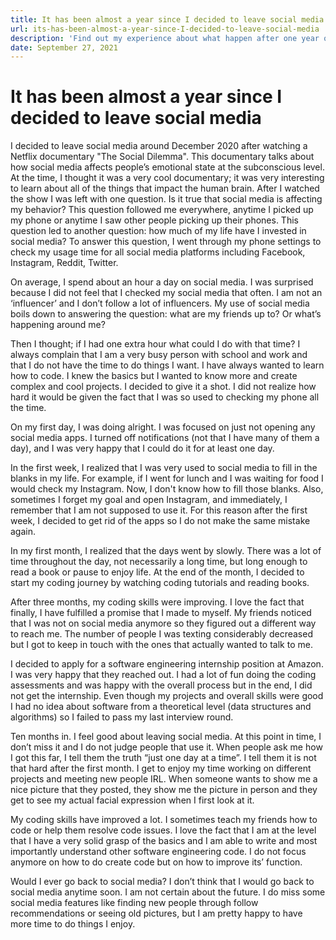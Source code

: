 ```yaml
---
title: It has been almost a year since I decided to leave social media
url: its-has-been-almost-a-year-since-I-decided-to-leave-social-media
description: 'Find out my experience about what happen after one year of no social media'
date: September 27, 2021
---
```


# It has been almost a year since I decided to leave social media

I decided to leave social media around December 2020 after watching a Netflix documentary "The Social Dilemma". This documentary talks about how social media affects people’s emotional state at the subconscious level. At the time, I thought it was a very cool documentary; it was very interesting to learn about all of the things that impact the human brain. After I watched the show I was left with one question. Is it true that social media is affecting my behavior? This question followed me everywhere, anytime I picked up my phone or anytime I saw other people picking up their phones. This question led to another question: how much of my life have I invested in social media? To answer this question, I went through my phone settings to check my usage time for all social media platforms including Facebook, Instagram, Reddit, Twitter.

On average, I spend about an hour a day on social media. I was surprised because I did not feel that I checked my social media that often. I am not an ‘influencer’ and I don’t follow a lot of influencers. My use of social media boils down to answering the question: what are my friends up to? Or what’s happening around me?

Then I thought; if I had one extra hour what could I do with that time? I always complain that I am a very busy person with school and work and that I do not have the time to do things I want. I have always wanted to learn how to code. I knew the basics but I wanted to know more and create complex and cool projects. I decided to give it a shot. I did not realize how hard it would be given the fact that I was so used to checking my phone all the time.

On my first day, I was doing alright. I was focused on just not opening any social media apps. I turned off notifications (not that I have many of them a day), and I was very happy that I could do it for at least one day.

In the first week, I realized that I was very used to social media to fill in the blanks in my life. For example, if I went for lunch and I was waiting for food I would check my Instagram. Now, I don't know how to fill those blanks. Also, sometimes I forget my goal and open Instagram, and immediately, I remember that I am not supposed to use it. For this reason after the first week, I decided to get rid of the apps so I do not make the same mistake again.

In my first month, I realized that the days went by slowly. There was a lot of time throughout the day, not necessarily a long time, but long enough to read a book or pause to enjoy life. At the end of the month, I decided to start my coding journey by watching coding tutorials and reading books.

After three months, my coding skills were improving. I love the fact that finally, I have fulfilled a promise that I made to myself. My friends noticed that I was not on social media anymore so they figured out a different way to reach me. The number of people I was texting considerably decreased but I got to keep in touch with the ones that actually wanted to talk to me.

I decided to apply for a software engineering internship position at Amazon. I was very happy that they reached out. I had a lot of fun doing the coding assessments and was happy with the overall process but in the end, I did not get the internship. Even though my projects and overall skills were good I had no idea about software from a theoretical level (data structures and algorithms) so I failed to pass my last interview round.

Ten months in. I feel good about leaving social media. At this point in time, I don’t miss it and I do not judge people that use it. When people ask me how I got this far, I tell them the truth “just one day at a time”. I tell them it is not that hard after the first month. I get to enjoy my time working on different projects and meeting new people IRL. When someone wants to show me a nice picture that they posted, they show me the picture in person and they get to see my actual facial expression when I first look at it.

My coding skills have improved a lot. I sometimes teach my friends how to code or help them resolve code issues. I love the fact that I am at the level that I have a very solid grasp of the basics and I am able to write and most importantly understand other software engineering code. I do not focus anymore on how to do create code but on how to improve its’ function.

Would I ever go back to social media? I don’t think that I would go back to social media anytime soon. I am not certain about the future. I do miss some social media features like finding new people through follow recommendations or seeing old pictures, but I am pretty happy to have more time to do things I enjoy.
